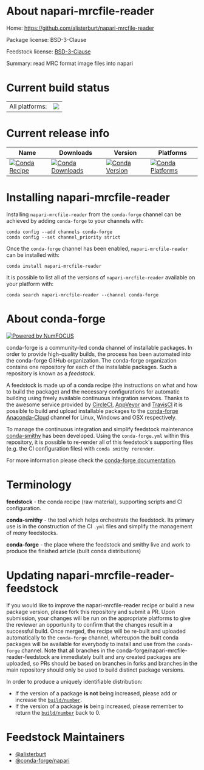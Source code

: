 About napari-mrcfile-reader
===========================

Home: https://github.com/alisterburt/napari-mrcfile-reader

Package license: BSD-3-Clause

Feedstock license: [BSD-3-Clause](https://github.com/conda-forge/napari-mrcfile-reader-feedstock/blob/master/LICENSE.txt)

Summary: read MRC format image files into napari

Current build status
====================


<table><tr><td>All platforms:</td>
    <td>
      <a href="https://dev.azure.com/conda-forge/feedstock-builds/_build/latest?definitionId=15229&branchName=master">
        <img src="https://dev.azure.com/conda-forge/feedstock-builds/_apis/build/status/napari-mrcfile-reader-feedstock?branchName=master">
      </a>
    </td>
  </tr>
</table>

Current release info
====================

| Name | Downloads | Version | Platforms |
| --- | --- | --- | --- |
| [![Conda Recipe](https://img.shields.io/badge/recipe-napari--mrcfile--reader-green.svg)](https://anaconda.org/conda-forge/napari-mrcfile-reader) | [![Conda Downloads](https://img.shields.io/conda/dn/conda-forge/napari-mrcfile-reader.svg)](https://anaconda.org/conda-forge/napari-mrcfile-reader) | [![Conda Version](https://img.shields.io/conda/vn/conda-forge/napari-mrcfile-reader.svg)](https://anaconda.org/conda-forge/napari-mrcfile-reader) | [![Conda Platforms](https://img.shields.io/conda/pn/conda-forge/napari-mrcfile-reader.svg)](https://anaconda.org/conda-forge/napari-mrcfile-reader) |

Installing napari-mrcfile-reader
================================

Installing `napari-mrcfile-reader` from the `conda-forge` channel can be achieved by adding `conda-forge` to your channels with:

```
conda config --add channels conda-forge
conda config --set channel_priority strict
```

Once the `conda-forge` channel has been enabled, `napari-mrcfile-reader` can be installed with:

```
conda install napari-mrcfile-reader
```

It is possible to list all of the versions of `napari-mrcfile-reader` available on your platform with:

```
conda search napari-mrcfile-reader --channel conda-forge
```


About conda-forge
=================

[![Powered by
NumFOCUS](https://img.shields.io/badge/powered%20by-NumFOCUS-orange.svg?style=flat&colorA=E1523D&colorB=007D8A)](https://numfocus.org)

conda-forge is a community-led conda channel of installable packages.
In order to provide high-quality builds, the process has been automated into the
conda-forge GitHub organization. The conda-forge organization contains one repository
for each of the installable packages. Such a repository is known as a *feedstock*.

A feedstock is made up of a conda recipe (the instructions on what and how to build
the package) and the necessary configurations for automatic building using freely
available continuous integration services. Thanks to the awesome service provided by
[CircleCI](https://circleci.com/), [AppVeyor](https://www.appveyor.com/)
and [TravisCI](https://travis-ci.com/) it is possible to build and upload installable
packages to the [conda-forge](https://anaconda.org/conda-forge)
[Anaconda-Cloud](https://anaconda.org/) channel for Linux, Windows and OSX respectively.

To manage the continuous integration and simplify feedstock maintenance
[conda-smithy](https://github.com/conda-forge/conda-smithy) has been developed.
Using the ``conda-forge.yml`` within this repository, it is possible to re-render all of
this feedstock's supporting files (e.g. the CI configuration files) with ``conda smithy rerender``.

For more information please check the [conda-forge documentation](https://conda-forge.org/docs/).

Terminology
===========

**feedstock** - the conda recipe (raw material), supporting scripts and CI configuration.

**conda-smithy** - the tool which helps orchestrate the feedstock.
                   Its primary use is in the construction of the CI ``.yml`` files
                   and simplify the management of *many* feedstocks.

**conda-forge** - the place where the feedstock and smithy live and work to
                  produce the finished article (built conda distributions)


Updating napari-mrcfile-reader-feedstock
========================================

If you would like to improve the napari-mrcfile-reader recipe or build a new
package version, please fork this repository and submit a PR. Upon submission,
your changes will be run on the appropriate platforms to give the reviewer an
opportunity to confirm that the changes result in a successful build. Once
merged, the recipe will be re-built and uploaded automatically to the
`conda-forge` channel, whereupon the built conda packages will be available for
everybody to install and use from the `conda-forge` channel.
Note that all branches in the conda-forge/napari-mrcfile-reader-feedstock are
immediately built and any created packages are uploaded, so PRs should be based
on branches in forks and branches in the main repository should only be used to
build distinct package versions.

In order to produce a uniquely identifiable distribution:
 * If the version of a package **is not** being increased, please add or increase
   the [``build/number``](https://docs.conda.io/projects/conda-build/en/latest/resources/define-metadata.html#build-number-and-string).
 * If the version of a package **is** being increased, please remember to return
   the [``build/number``](https://docs.conda.io/projects/conda-build/en/latest/resources/define-metadata.html#build-number-and-string)
   back to 0.

Feedstock Maintainers
=====================

* [@alisterburt](https://github.com/alisterburt/)
* [@conda-forge/napari](https://github.com/conda-forge/napari/)

